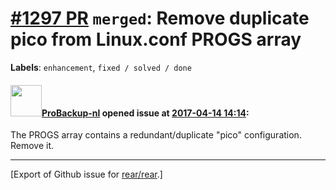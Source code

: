 [\#1297 PR](https://github.com/rear/rear/pull/1297) `merged`: Remove duplicate pico from Linux.conf PROGS array
===============================================================================================================

**Labels**: `enhancement`, `fixed / solved / done`

#### <img src="https://avatars.githubusercontent.com/u/515451?u=4f985fa15d087babc5049c337be90b42b56c8b8b&v=4" width="50">[ProBackup-nl](https://github.com/ProBackup-nl) opened issue at [2017-04-14 14:14](https://github.com/rear/rear/pull/1297):

The PROGS array contains a redundant/duplicate "pico" configuration.
Remove it.

------------------------------------------------------------------------

\[Export of Github issue for
[rear/rear](https://github.com/rear/rear).\]
